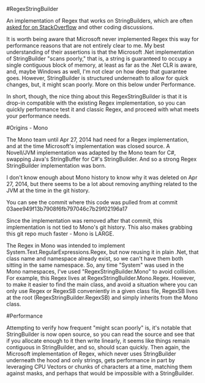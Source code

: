 #RegexStringBuilder

An implementation of Regex that works on StringBuilders, which are often [asked for on StackOverflow](https://stackoverflow.com/questions/3504850/regex-replacements-inside-a-stringbuilder/25029604#25029604) and other coding discussions.

It is worth being aware that Microsoft never implemented Regex this way for performance reasons that are not entirely clear to me. My best understanding of their assertions is that the Microsoft .Net implementation of StringBuilder "scans poorly," that is, a string is guaranteed to occupy a single contiguous block of memory, at least as far as the .Net CLR is aware, and, maybe Windows as well, I'm not clear on how deep that guarantee goes. However, StringBuilder is structured underneath to allow for quick changes, but, it might scan poorly. More on this below under Performance.

In short, though, the nice thing about this RegexStringBuilder is that it is drop-in compatible with the existing Regex implementation, so you can quickly performance test it and classic Regex, and proceed with what meets your performance needs.

#Origins - Mono

The Mono team until Apr 27, 2014 had need for a Regex implementation, and at the time Microsoft's implementation was closed source. A Novell/JVM implementation was adapted by the Mono team for C#, swapping Java's StringBuffer for C#'s StringBuilder. And so a strong Regex StringBuilder implementation was born.

I don't know enough about Mono history to know why it was deleted on Apr 27, 2014, but there seems to be a lot about removing anything related to the JVM at the time in the git history.

You can see the commit where this code was pulled from at commit 03aee949f13b7908f6fb797046c7b29f02196a17

Since the implementation was removed after that commit, this implementation is not tied to Mono's git history. This also makes grabbing this git repo much faster - Mono is LARGE.

The Regex in Mono was intended to implement System.Text.RegularExpressions.Regex, but now reusing it in plain .Net, that class name and namespace already exist, so we can't have them both sitting in the same namespace. So, any time "System" was used in the Mono namespaces, I've used "RegexStringBuilder.Mono" to avoid collision. For example, this Regex lives at RegexStringBuilder.Mono.Regex. However, to make it easier to find the main class, and avoid a situation where you can only use Regex or RegexSB conveniently in a given class file, RegexSB lives at the root (RegexStringBuilder.RegexSB) and simply inherits from the Mono class.


#Performance

Attempting to verify how frequent "might scan poorly" is, it's notable that StringBuilder is now open source, so you can read the source and see that if you allocate enough to it then write linearly, it seems like things remain contiguous in StringBuilder, and so, should scan quickly. Then again, the Microsoft implementation of Regex, which never uses StringBuilder underneath the hood and only strings, gets performance in part by leveraging CPU Vectors or chunks of characters at a time, matching them against masks, and perhaps that would be impossible with a StringBuilder.
